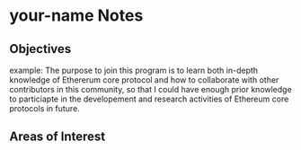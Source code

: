 # your-name Notes

## Objectives

example: The purpose to join this program is to learn both in-depth knowledge of Ethererum core protocol and how to collaborate with other contributors in this community, so that I could have enough prior knowledge to particiapte in the developement and research activities of Ethereum core protocols in future.

## Areas of Interest